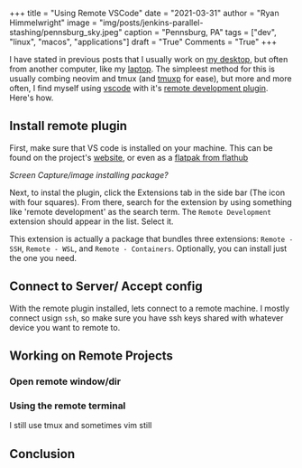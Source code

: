 +++
title   = "Using Remote VSCode"
date    = "2021-03-31"
author  = "Ryan Himmelwright"
image   = "img/posts/jenkins-parallel-stashing/pennsburg_sky.jpeg"
caption = "Pennsburg, PA"
tags    = ["dev", "linux", "macos", "applications"]
draft   = "True"
Comments = "True"
+++

I have stated in previous posts that I usually work on [my
desktop](/post/selecting-charmeleons-upgrades/), but often from another
computer, like my [laptop](/post/m1-air-initial-thoughts/). The simpleest
method for this is usually combing neovim and tmux (and
[tmuxp](https://github.com/tmux-python/tmuxp) for ease), but more and more
often, I find myself using [vscode](https://code.visualstudio.com) with it's
[remote development
plugin](https://code.visualstudio.com/docs/remote/remote-overview). Here's
how.

<!--more-->

## Install remote plugin

First, make sure that VS code is installed on your machine. This can be found
on the project's [website](https://code.visualstudio.com), or even as a
[flatpak from
flathub](https://flathub.org/apps/details/com.visualstudio.code)

*Screen Capture/image installing package?*

Next, to instal the plugin, click the Extensions tab in the side bar (The
icon with four squares). From there, search for the extension by using
something like 'remote development' as the search term. The `Remote
Development` extension should appear in the list. Select it.

This extension is actually a package that bundles three extensions: `Remote -
SSH`, `Remote - WSL`, and `Remote - Containers`. Optionally, you can install
just the one you need.


## Connect to Server/ Accept config

With the remote plugin installed, lets connect to a remote machine. I mostly
connect usign `ssh`, so make sure you have ssh keys shared with whatever
device you want to remote to. 

## Working on Remote Projects


### Open remote window/dir


### Using the remote terminal

I still use tmux and sometimes vim still


## Conclusion


